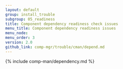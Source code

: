 ```yaml
---
layout: default
group: install_trouble
subgroup: 05_readiness
title: Component dependency readiness check issues
menu_title: Component dependency readiness issues
menu_node: 
menu_order: 3
version: 2.0
github_link: comp-mgr/trouble/cman/depend.md
---
```


{% include comp-man/dependency.md %}
